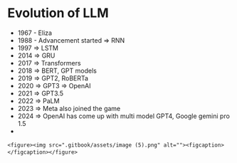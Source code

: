 # Evolution of LLM

* 1967 - Eliza
* 1988 - Advancement started ⇒ RNN
* 1997 ⇒ LSTM
* 2014 ⇒ GRU
* 2017 ⇒ Transformers
* 2018 ⇒ BERT, GPT models
* 2019 ⇒ GPT2, RoBERTa
* 2020 ⇒ GPT3 ⇒ OpenAI
* 2021 ⇒ GPT3.5
* 2022 ⇒ PaLM
* 2023 ⇒ Meta also joined the game
* 2024 ⇒ OpenAI has come up with multi model GPT4, Google gemini pro 1.5
*

    <figure><img src=".gitbook/assets/image (5).png" alt=""><figcaption></figcaption></figure>
